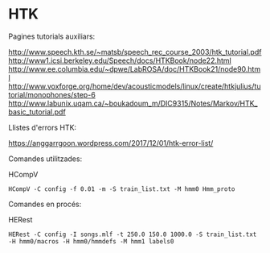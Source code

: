# HTK

Pagines tutorials auxiliars:

http://www.speech.kth.se/~matsb/speech_rec_course_2003/htk_tutorial.pdf
http://www1.icsi.berkeley.edu/Speech/docs/HTKBook/node22.html
http://www.ee.columbia.edu/~dpwe/LabROSA/doc/HTKBook21/node90.html
http://www.voxforge.org/home/dev/acousticmodels/linux/create/htkjulius/tutorial/monophones/step-6
http://www.labunix.uqam.ca/~boukadoum_m/DIC9315/Notes/Markov/HTK_basic_tutorial.pdf

Llistes d'errors HTK:

https://anggarrgoon.wordpress.com/2017/12/01/htk-error-list/

Comandes utilitzades:

HCompV 

    HCompV -C config -f 0.01 -m -S train_list.txt -M hmm0 Hmm_proto

Comandes en procés:

HERest

    HERest -C config -I songs.mlf -t 250.0 150.0 1000.0 -S train_list.txt -H hmm0/macros -H hmm0/hmmdefs -M hmm1 labels0
